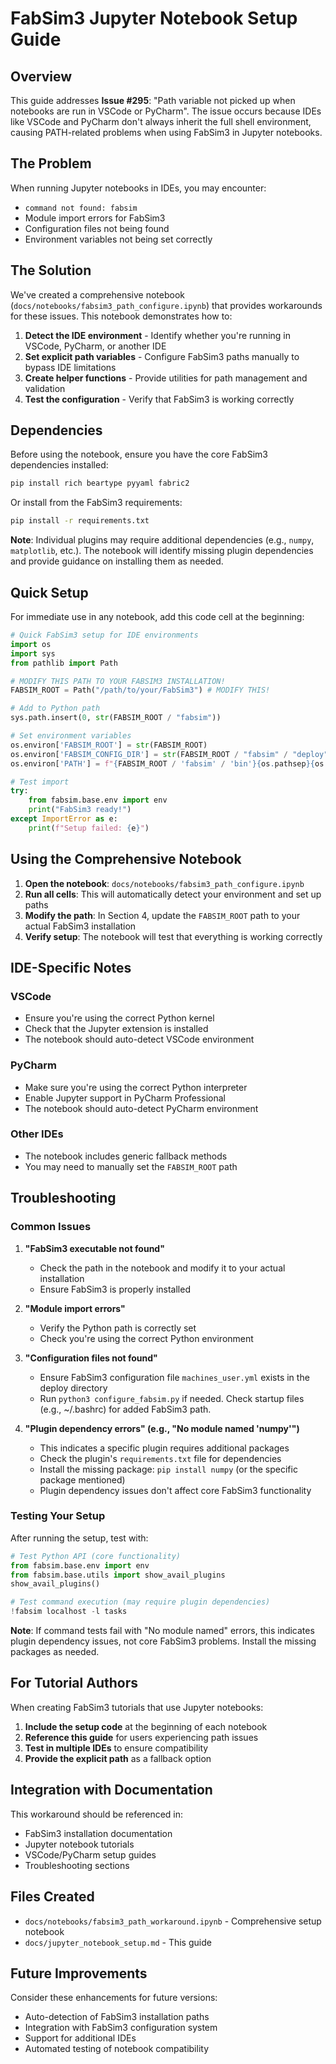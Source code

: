 # FabSim3 Jupyter Notebook Setup Guide

## Overview

This guide addresses **Issue #295**: "Path variable not picked up when notebooks are run in VSCode or PyCharm". The issue occurs because IDEs like VSCode and PyCharm don't always inherit the full shell environment, causing PATH-related problems when using FabSim3 in Jupyter notebooks.

## The Problem

When running Jupyter notebooks in IDEs, you may encounter:

- `command not found: fabsim`
- Module import errors for FabSim3
- Configuration files not being found
- Environment variables not being set correctly

## The Solution

We've created a comprehensive notebook (`docs/notebooks/fabsim3_path_configure.ipynb`) that provides workarounds for these issues. This notebook demonstrates how to:

1. **Detect the IDE environment** - Identify whether you're running in VSCode, PyCharm, or another IDE
2. **Set explicit path variables** - Configure FabSim3 paths manually to bypass IDE limitations
3. **Create helper functions** - Provide utilities for path management and validation
4. **Test the configuration** - Verify that FabSim3 is working correctly

## Dependencies

Before using the notebook, ensure you have the core FabSim3 dependencies installed:

```bash
pip install rich beartype pyyaml fabric2
```

Or install from the FabSim3 requirements:

```bash
pip install -r requirements.txt
```

**Note**: Individual plugins may require additional dependencies (e.g., `numpy`, `matplotlib`, etc.). The notebook will identify missing plugin dependencies and provide guidance on installing them as needed.

## Quick Setup

For immediate use in any notebook, add this code cell at the beginning:

```python
# Quick FabSim3 setup for IDE environments
import os
import sys
from pathlib import Path

# MODIFY THIS PATH TO YOUR FABSIM3 INSTALLATION!
FABSIM_ROOT = Path("/path/to/your/FabSim3") # MODIFY THIS!

# Add to Python path
sys.path.insert(0, str(FABSIM_ROOT / "fabsim"))

# Set environment variables
os.environ['FABSIM_ROOT'] = str(FABSIM_ROOT)
os.environ['FABSIM_CONFIG_DIR'] = str(FABSIM_ROOT / "fabsim" / "deploy")
os.environ['PATH'] = f"{FABSIM_ROOT / 'fabsim' / 'bin'}{os.pathsep}{os.environ.get('PATH', '')}"

# Test import
try:
    from fabsim.base.env import env
    print("FabSim3 ready!")
except ImportError as e:
    print(f"Setup failed: {e}")
```

## Using the Comprehensive Notebook

1. **Open the notebook**: `docs/notebooks/fabsim3_path_configure.ipynb`
2. **Run all cells**: This will automatically detect your environment and set up paths
3. **Modify the path**: In Section 4, update the `FABSIM_ROOT` path to your actual FabSim3 installation
4. **Verify setup**: The notebook will test that everything is working correctly

## IDE-Specific Notes

### VSCode

- Ensure you're using the correct Python kernel
- Check that the Jupyter extension is installed
- The notebook should auto-detect VSCode environment

### PyCharm

- Make sure you're using the correct Python interpreter
- Enable Jupyter support in PyCharm Professional
- The notebook should auto-detect PyCharm environment

### Other IDEs

- The notebook includes generic fallback methods
- You may need to manually set the `FABSIM_ROOT` path

## Troubleshooting

### Common Issues

1. **"FabSim3 executable not found"**
   - Check the path in the notebook and modify it to your actual installation
   - Ensure FabSim3 is properly installed

2. **"Module import errors"**
   - Verify the Python path is correctly set
   - Check you're using the correct Python environment

3. **"Configuration files not found"**
   - Ensure FabSim3 configuration file `machines_user.yml` exists in the deploy directory
   - Run `python3 configure_fabsim.py` if needed. Check startup files (e.g., ~/.bashrc) for added FabSim3 path.

4. **"Plugin dependency errors" (e.g., "No module named 'numpy'")**
   - This indicates a specific plugin requires additional packages
   - Check the plugin's `requirements.txt` file for dependencies
   - Install the missing package: `pip install numpy` (or the specific package mentioned)
   - Plugin dependency issues don't affect core FabSim3 functionality

### Testing Your Setup

After running the setup, test with:

```python
# Test Python API (core functionality)
from fabsim.base.env import env
from fabsim.base.utils import show_avail_plugins
show_avail_plugins()

# Test command execution (may require plugin dependencies)
!fabsim localhost -l tasks
```

**Note**: If command tests fail with "No module named" errors, this indicates plugin dependency issues, not core FabSim3 problems. Install the missing packages as needed.

## For Tutorial Authors

When creating FabSim3 tutorials that use Jupyter notebooks:

1. **Include the setup code** at the beginning of each notebook
2. **Reference this guide** for users experiencing path issues
3. **Test in multiple IDEs** to ensure compatibility
4. **Provide the explicit path** as a fallback option

## Integration with Documentation

This workaround should be referenced in:

- FabSim3 installation documentation
- Jupyter notebook tutorials
- VSCode/PyCharm setup guides
- Troubleshooting sections

## Files Created

- `docs/notebooks/fabsim3_path_workaround.ipynb` - Comprehensive setup notebook
- `docs/jupyter_notebook_setup.md` - This guide

## Future Improvements

Consider these enhancements for future versions:

- Auto-detection of FabSim3 installation paths
- Integration with FabSim3 configuration system
- Support for additional IDEs
- Automated testing of notebook compatibility
